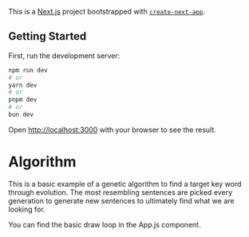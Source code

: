 This is a [Next.js](https://nextjs.org/) project bootstrapped with [`create-next-app`](https://github.com/vercel/next.js/tree/canary/packages/create-next-app).

## Getting Started

First, run the development server:

```bash
npm run dev
# or
yarn dev
# or
pnpm dev
# or
bun dev
```

Open [http://localhost:3000](http://localhost:3000) with your browser to see the result.

# Algorithm

This is a basic example of a genetic algorithm to find a target key word through evolution. The most resembling sentences are picked every generation to generate new sentences to ultimately find what we are looking for.

You can find the basic draw loop in the App.js component.